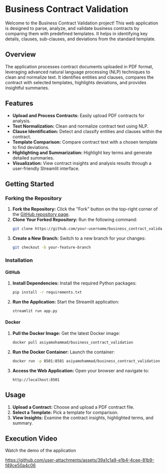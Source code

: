 
# Business Contract Validation

Welcome to the Business Contract Validation project! This web application is designed to parse, analyze, and validate business contracts by comparing them with predefined templates. It helps in identifying key details, clauses, sub-clauses, and deviations from the standard template.

## Overview

The application processes contract documents uploaded in PDF format, leveraging advanced natural language processing (NLP) techniques to clean and normalize text. It identifies entities and clauses, compares the contract with selected templates, highlights deviations, and provides insightful summaries.

## Features

- **Upload and Process Contracts:** Easily upload PDF contracts for analysis.
- **Text Normalization:** Clean and normalize contract text using NLP.
- **Clause Identification:** Detect and classify entities and clauses within the contract.
- **Template Comparison:** Compare contract text with a chosen template to find deviations.
- **Highlighting and Summarization:** Highlight key terms and generate detailed summaries.
- **Visualization:** View contract insights and analysis results through a user-friendly Streamlit interface.

## Getting Started

### Forking the Repository

1. **Fork the Repository:** Click the "Fork" button on the top-right corner of the [GitHub repository page](https://github.com/Kulashekar01/Business_Contract_Validation).
2. **Clone Your Forked Repository:** Run the following command:
   ```bash
   git clone https://github.com/your-username/business_contract_validation.git
   ```
3. **Create a New Branch:** Switch to a new branch for your changes:
   ```bash
   git checkout -b your-feature-branch
   ```

### Installation

#### GitHub

1. **Install Dependencies:** Install the required Python packages:
   ```bash
   pip install -r requirements.txt
   ```
2. **Run the Application:** Start the Streamlit application:
   ```bash
   streamlit run app.py
   ```

#### Docker

1. **Pull the Docker Image:** Get the latest Docker image:
   ```bash
   docker pull asiyamohammad/business_contract_validation
   ```
2. **Run the Docker Container:** Launch the container:
   ```bash
   docker run -p 8501:8501 asiyamohammad/business_contract_validation
   ```
3. **Access the Web Application:** Open your browser and navigate to:
   ```
   http://localhost:8501
   ```

## Usage

1. **Upload a Contract:** Choose and upload a PDF contract file.
2. **Select a Template:** Pick a template for comparison.
3. **View Insights:** Examine the contract insights, highlighted terms, and summary.

## Execution Video

Watch the demo of the application 

https://github.com/user-attachments/assets/39a1c1a9-e1b4-4cee-81b9-f49ce50a4c06
